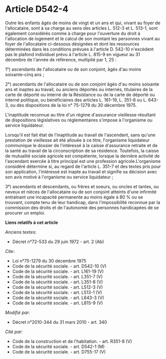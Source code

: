 # Article D542-4

Outre les enfants âgés de moins de vingt et un ans et qui, vivant au foyer de l'allocataire, sont à sa charge au sens des
articles L. 512-3 et L. 513-1, sont également considérés comme à charge pour l'ouverture du droit à l'allocation de logement
et le calcul de son montant les personnes vivant au foyer de l'allocataire ci-dessous désignées et dont les ressources
déterminées dans les conditions prévues à l'article D. 542-10 n'excèdent pas le plafond individuel prévu à l'article L. 815-9
en vigueur au 31 décembre de l'année de référence, multiplié par 1, 25 : 

1°) ascendants de l'allocataire ou de son conjoint, âgés d'au moins soixante-cinq ans ; 

2°) ascendants de l'allocataire ou de son conjoint âgés d'au moins soixante ans et inaptes au travail, ou anciens déportés ou
internés, titulaires de la carte de déporté ou interné de la Résistance ou de la carte de déporté ou interné politique, ou
bénéficiaires des articles L. 161-19, L. 351-8 ou L. 643-3, ou des dispositions de la loi n° 75-1279 du 30 décembre 1975.

L'inaptitude reconnue au titre d'un régime d'assurance vieillesse résultant de dispositions législatives ou réglementaires
s'impose à l'organisme ou service liquidateur. 

Lorsqu'il est fait état de l'inaptitude au travail de l'ascendant, sans qu'une prestation de vieillesse ait été allouée à ce
titre, l'organisme liquidateur communique le dossier de l'intéressé à la caisse d'assurance retraite et de la santé au
travail de la circonscription de sa résidence. Toutefois, la caisse de mutualité sociale agricole est compétente, lorsque la
dernière activité de l'ascendant exercée à titre principal est une profession agricole.L'organisme considéré détermine si, au
regard de l'article L. 351-7 et des textes pris pour son application, l'intéressé est inapte au travail et signifie sa
décision avec son avis motivé à l'organisme ou service liquidateur ; 

3°) ascendants et descendants, ou frères et soeurs, ou oncles et tantes, ou neveux et nièces de l'allocataire ou de son
conjoint atteints d'une infirmité entraînant une incapacité permanente au moins égale à 80 % ou se trouvant, compte tenu de
leur handicap, dans l'impossibilité reconnue par la commission des droits et de l'autonomie des personnes handicapées de se
procurer un emploi.

**Liens relatifs à cet article**

_Anciens textes_:

  - Décret n°72-533 du 29 juin 1972 - art. 2 (Ab)

_Cite_:

  - Loi n°75-1279 du 30 décembre 1975
  - Code de la sécurité sociale. - art. D542-10 (V)
  - Code de la sécurité sociale. - art. L161-19 (V)
  - Code de la sécurité sociale. - art. L351-7 (V)
  - Code de la sécurité sociale. - art. L351-8 (V)
  - Code de la sécurité sociale. - art. L512-3 (V)
  - Code de la sécurité sociale. - art. L513-1 (V)
  - Code de la sécurité sociale. - art. L643-3 (V)
  - Code de la sécurité sociale. - art. L815-9 (V)

_Modifié par_:

  - Décret n°2010-344 du 31 mars 2010 - art. 340

_Cité par_:

  - Code de la construction et de l'habitation. - art. R351-8 (V)
  - Code de la sécurité sociale. - art. D542-1 (M)
  - Code de la sécurité sociale. - art. D755-17 (V)
